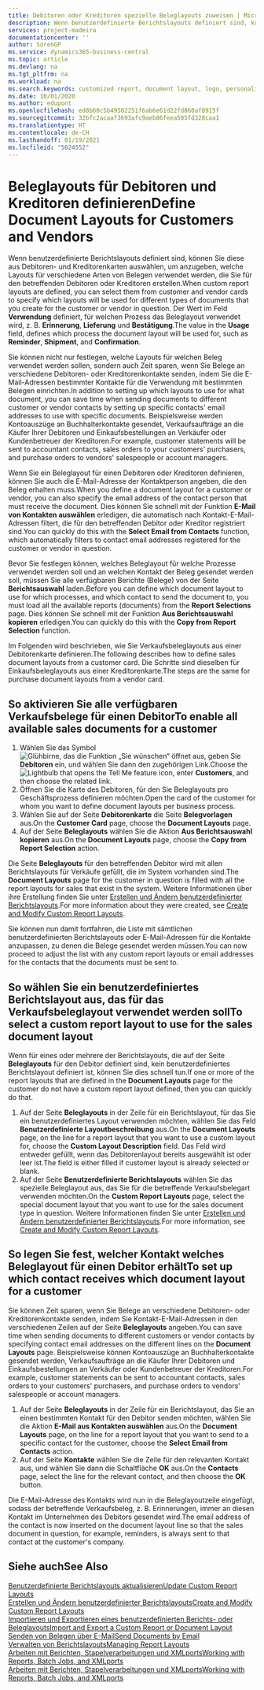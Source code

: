 ```yaml
---
title: Debitoren oder Kreditoren spezielle Beleglayouts zuweisen | Microsoft Docs
description: Wenn benutzerdefinierte Berichtslayouts definiert sind, können Sie diese aus Debitoren- und Kreditorenkarten auswählen, um anzugeben, dass die ausgewählten Layouts für Belege verwendet werden, die Sie für den betreffenden Debitoren oder Kreditoren erstellen.
services: project-madeira
documentationcenter: ''
author: SorenGP
ms.service: dynamics365-business-central
ms.topic: article
ms.devlang: na
ms.tgt_pltfrm: na
ms.workload: na
ms.search.keywords: customized report, document layout, logo, personalize
ms.date: 10/01/2020
ms.author: edupont
ms.openlocfilehash: ed8b60c5b49502251f6ab6e61d22fd860af0915f
ms.sourcegitcommit: 32bfc2acaaf3693afc9aeb86feea505fd328caa1
ms.translationtype: HT
ms.contentlocale: de-CH
ms.lasthandoff: 01/19/2021
ms.locfileid: "5024552"
---
```

# <a name="define-document-layouts-for-customers-and-vendors"></a><span data-ttu-id="91ca8-103">Beleglayouts für Debitoren und Kreditoren definieren</span><span class="sxs-lookup"><span data-stu-id="91ca8-103">Define Document Layouts for Customers and Vendors</span></span>
<span data-ttu-id="91ca8-104">Wenn benutzerdefinierte Berichtslayouts definiert sind, können Sie diese aus Debitoren- und Kreditorenkarten auswählen, um anzugeben, welche Layouts für verschiedene Arten von Belegen verwendet werden, die Sie für den betreffenden Debitoren oder Kreditoren erstellen.</span><span class="sxs-lookup"><span data-stu-id="91ca8-104">When custom report layouts are defined, you can select them from customer and vendor cards to specify which layouts will be used for different types of documents that you create for the customer or vendor in question.</span></span> <span data-ttu-id="91ca8-105">Der Wert im Feld **Verwendung** definiert, für welchen Prozess das Beleglayout verwendet wird, z. B. **Erinnerung**, **Lieferung** und **Bestätigung**.</span><span class="sxs-lookup"><span data-stu-id="91ca8-105">The value in the **Usage** field, defines which process the document layout will be used for, such as **Reminder**, **Shipment**, and **Confirmation**.</span></span>

<span data-ttu-id="91ca8-106">Sie können nicht nur festlegen, welche Layouts für welchen Beleg verwendet werden sollen, sondern auch Zeit sparen, wenn Sie Belege an verschiedene Debitoren- oder Kreditorenkontakte senden, indem Sie die E-Mail-Adressen bestimmter Kontakte für die Verwendung mit bestimmten Belegen einrichten.</span><span class="sxs-lookup"><span data-stu-id="91ca8-106">In addition to setting up which layouts to use for what document, you can save time when sending documents to different customer or vendor contacts by setting up specific contacts' email addresses to use with specific documents.</span></span> <span data-ttu-id="91ca8-107">Beispielsweise werden Kontoauszüge an Buchhalterkontakte gesendet, Verkaufsaufträge an die Käufer Ihrer Debitoren und Einkaufsbestellungen an Verkäufer oder Kundenbetreuer der Kreditoren.</span><span class="sxs-lookup"><span data-stu-id="91ca8-107">For example, customer statements will be sent to accountant contacts, sales orders to your customers' purchasers, and purchase orders to vendors' salespeople or account managers.</span></span>

<span data-ttu-id="91ca8-108">Wenn Sie ein Beleglayout für einen Debitoren oder Kreditoren definieren, können Sie auch die E-Mail-Adresse der Kontaktperson angeben, die den Beleg erhalten muss.</span><span class="sxs-lookup"><span data-stu-id="91ca8-108">When you define a document layout for a customer or vendor, you can also specify the email address of the contact person that must receive the document.</span></span> <span data-ttu-id="91ca8-109">Dies können Sie schnell mit der Funktion **E-Mail von Kontakten auswählen** erledigen, die automatisch nach Kontakt-E-Mail-Adressen filtert, die für den betreffenden Debitor oder Kreditor registriert sind.</span><span class="sxs-lookup"><span data-stu-id="91ca8-109">You can quickly do this with the **Select Email from Contacts** function, which automatically filters to contact email addresses registered for the customer or vendor in question.</span></span>

<span data-ttu-id="91ca8-110">Bevor Sie festlegen können, welches Beleglayout für welche Prozesse verwendet werden soll und an welchen Kontakt der Beleg gesendet werden soll, müssen Sie alle verfügbaren Berichte (Belege) von der Seite **Berichtsauswahl** laden.</span><span class="sxs-lookup"><span data-stu-id="91ca8-110">Before you can define which document layout to use for which processes, and which contact to send the document to, you must load all the available reports (documents) from the **Report Selections** page.</span></span> <span data-ttu-id="91ca8-111">Dies können Sie schnell mit der Funktion **Aus Berichtsauswahl kopieren** erledigen.</span><span class="sxs-lookup"><span data-stu-id="91ca8-111">You can quickly do this with the **Copy from Report Selection** function.</span></span>

<span data-ttu-id="91ca8-112">Im Folgenden wird beschrieben, wie Sie Verkaufsbeleglayouts aus einer Debitorenkarte definieren.</span><span class="sxs-lookup"><span data-stu-id="91ca8-112">The following describes how to define sales document layouts from a customer card.</span></span> <span data-ttu-id="91ca8-113">Die Schritte sind dieselben für Einkaufsbeleglayouts aus einer Kreditorenkarte.</span><span class="sxs-lookup"><span data-stu-id="91ca8-113">The steps are the same for purchase document layouts from a vendor card.</span></span>

## <a name="to-enable-all-available-sales-documents-for-a-customer"></a><span data-ttu-id="91ca8-114">So aktivieren Sie alle verfügbaren Verkaufsbelege für einen Debitor</span><span class="sxs-lookup"><span data-stu-id="91ca8-114">To enable all available sales documents for a customer</span></span>
1. <span data-ttu-id="91ca8-115">Wählen Sie das Symbol ![Glühbirne, das die Funktion „Sie wünschen“ öffnet](media/ui-search/search_small.png "Tell Me-Funktion") aus, geben Sie **Debitoren** ein, und wählen Sie dann den zugehörigen Link.</span><span class="sxs-lookup"><span data-stu-id="91ca8-115">Choose the ![Lightbulb that opens the Tell Me feature](media/ui-search/search_small.png "Tell me what you want to do") icon, enter **Customers**, and then choose the related link.</span></span>
2. <span data-ttu-id="91ca8-116">Öffnen Sie die Karte des Debitoren, für den Sie Beleglayouts pro Geschäftsprozess definieren möchten.</span><span class="sxs-lookup"><span data-stu-id="91ca8-116">Open the card of the customer for whom you want to define document layouts per business process.</span></span>
3. <span data-ttu-id="91ca8-117">Wählen Sie auf der Seite **Debitorenkarte** die Seite **Belegvorlagen** aus.</span><span class="sxs-lookup"><span data-stu-id="91ca8-117">On the **Customer Card** page, choose the **Document Layouts** page.</span></span>
4. <span data-ttu-id="91ca8-118">Auf der Seite **Beleglayouts** wählen Sie die Aktion **Aus Berichtsauswahl kopieren** aus.</span><span class="sxs-lookup"><span data-stu-id="91ca8-118">On the **Document Layouts** page, choose the **Copy from Report Selection** action.</span></span>

<span data-ttu-id="91ca8-119">Die Seite **Beleglayouts** für den betreffenden Debitor wird mit allen Berichtslayouts für Verkäufe gefüllt, die im System vorhanden sind.</span><span class="sxs-lookup"><span data-stu-id="91ca8-119">The **Document Layouts** page for the customer in question is filled with all the report layouts for sales that exist in the system.</span></span> <span data-ttu-id="91ca8-120">Weitere Informationen über ihre Erstellung finden Sie unter [Erstellen und Ändern benutzerdefinierter Berichtslayouts](ui-how-create-custom-report-layout.md).</span><span class="sxs-lookup"><span data-stu-id="91ca8-120">For more information about they were created, see [Create and Modify Custom Report Layouts](ui-how-create-custom-report-layout.md).</span></span>

<span data-ttu-id="91ca8-121">Sie können nun damit fortfahren, die Liste mit sämtlichen benutzerdefinierten Berichtslayouts oder E-Mail-Adressen für die Kontakte anzupassen, zu denen die Belege gesendet werden müssen.</span><span class="sxs-lookup"><span data-stu-id="91ca8-121">You can now proceed to adjust the list with any custom report layouts or email addresses for the contacts that the documents must be sent to.</span></span>

## <a name="to-select-a-custom-report-layout-to-use-for-the-sales-document-layout"></a><span data-ttu-id="91ca8-122">So wählen Sie ein benutzerdefiniertes Berichtslayout aus, das für das Verkaufsbeleglayout verwendet werden soll</span><span class="sxs-lookup"><span data-stu-id="91ca8-122">To select a custom report layout to use for the sales document layout</span></span>
<span data-ttu-id="91ca8-123">Wenn für eines oder mehrere der Berichtslayouts, die auf der Seite **Beleglayouts** für den Debitor definiert sind, kein benutzerdefiniertes Berichtslayout definiert ist, können Sie dies schnell tun.</span><span class="sxs-lookup"><span data-stu-id="91ca8-123">If one or more of the report layouts that are defined in the **Document Layouts** page for the customer do not have a custom report layout defined, then you can quickly do that.</span></span>

1. <span data-ttu-id="91ca8-124">Auf der Seite **Beleglayouts** in der Zeile für ein Berichtslayout, für das Sie ein benutzerdefiniertes Layout verwenden möchten, wählen Sie das Feld **Benutzerdefinierte Layoutbeschreibung** aus.</span><span class="sxs-lookup"><span data-stu-id="91ca8-124">On the **Document Layouts** page, on the line for a report layout that you want to use a custom layout for, choose the **Custom Layout Description** field.</span></span> <span data-ttu-id="91ca8-125">Das Feld wird entweder gefüllt, wenn das Debitorenlayout bereits ausgewählt ist oder leer ist.</span><span class="sxs-lookup"><span data-stu-id="91ca8-125">The field is either filled if customer layout is already selected or blank.</span></span>
2. <span data-ttu-id="91ca8-126">Auf der Seite **Benutzerdefinierte Berichtslayouts** wählen Sie das spezielle Beleglayout aus, das Sie für die betreffende Verkaufsbelegart verwenden möchten.</span><span class="sxs-lookup"><span data-stu-id="91ca8-126">On the **Custom Report Layouts** page, select the special document layout that you want to use for the sales document type in question.</span></span> <span data-ttu-id="91ca8-127">Weitere Informationen finden Sie unter [Erstellen und Ändern benutzerdefinierter Berichtslayouts](ui-how-create-custom-report-layout.md).</span><span class="sxs-lookup"><span data-stu-id="91ca8-127">For more information, see [Create and Modify Custom Report Layouts](ui-how-create-custom-report-layout.md).</span></span>

## <a name="to-set-up-which-contact-receives-which-document-layout-for-a-customer"></a><span data-ttu-id="91ca8-128">So legen Sie fest, welcher Kontakt welches Beleglayout für einen Debitor erhält</span><span class="sxs-lookup"><span data-stu-id="91ca8-128">To set up which contact receives which document layout for a customer</span></span>
<span data-ttu-id="91ca8-129">Sie können Zeit sparen, wenn Sie Belege an verschiedene Debitoren- oder Kreditorenkontakte senden, indem Sie Kontakt-E-Mail-Adressen in den verschiedenen Zeilen auf der Seite **Beleglayouts** angeben.</span><span class="sxs-lookup"><span data-stu-id="91ca8-129">You can save time when sending documents to different customers or vendor contacts by specifying contact email addresses on the different lines on the **Document Layouts** page.</span></span> <span data-ttu-id="91ca8-130">Beispielsweise können Kontoauszüge an Buchhalterkontakte gesendet werden, Verkaufsaufträge an die Käufer Ihrer Debitoren und Einkaufsbestellungen an Verkäufer oder Kundenbetreuer der Kreditoren.</span><span class="sxs-lookup"><span data-stu-id="91ca8-130">For example, customer statements can be sent to accountant contacts, sales orders to your customers' purchasers, and purchase orders to vendors' salespeople or account managers.</span></span>

1. <span data-ttu-id="91ca8-131">Auf der Seite **Beleglayouts** in der Zeile für ein Berichtslayout, das Sie an einen bestimmten Kontakt für den Debitor senden möchten, wählen Sie die Aktion **E-Mail aus Kontakten auswählen** aus.</span><span class="sxs-lookup"><span data-stu-id="91ca8-131">On the **Document Layouts** page, on the line for a report layout that you want to send to a specific contact for the customer, choose the **Select Email from Contacts** action.</span></span>
2. <span data-ttu-id="91ca8-132">Auf der Seite **Kontakte** wählen Sie die Zeile für den relevanten Kontakt aus, und wählen Sie dann die Schaltfläche **OK** aus.</span><span class="sxs-lookup"><span data-stu-id="91ca8-132">On the **Contacts** page, select the line for the relevant contact, and then choose the **OK** button.</span></span>

<span data-ttu-id="91ca8-133">Die E-Mail-Adresse des Kontakts wird nun in die Beleglayoutzeile eingefügt, sodass der betreffende Verkaufsbeleg, z. B. Erinnerungen, immer an diesen Kontakt im Unternehmen des Debitors gesendet wird.</span><span class="sxs-lookup"><span data-stu-id="91ca8-133">The email address of the contact is now inserted on the document layout line so that the sales document in question, for example, reminders, is always sent to that contact at the customer's company.</span></span>

## <a name="see-also"></a><span data-ttu-id="91ca8-134">Siehe auch</span><span class="sxs-lookup"><span data-stu-id="91ca8-134">See Also</span></span>  
[<span data-ttu-id="91ca8-135">Benutzerdefinierte Berichtslayouts aktualisieren</span><span class="sxs-lookup"><span data-stu-id="91ca8-135">Update Custom Report Layouts</span></span>](ui-update-report-layouts.md)  
[<span data-ttu-id="91ca8-136">Erstellen und Ändern benutzerdefinierter Berichtslayouts</span><span class="sxs-lookup"><span data-stu-id="91ca8-136">Create and Modify Custom Report Layouts</span></span>](ui-how-create-custom-report-layout.md)  
[<span data-ttu-id="91ca8-137">Importieren und Exportieren eines benutzerdefinierten Berichts- oder Beleglayouts</span><span class="sxs-lookup"><span data-stu-id="91ca8-137">Import and Export a Custom Report or Document Layout</span></span>](ui-how-import-and-export-report-layout.md)  
[<span data-ttu-id="91ca8-138">Senden von Belegen über E-Mail</span><span class="sxs-lookup"><span data-stu-id="91ca8-138">Send Documents by Email</span></span>](ui-how-send-documents-email.md)  
[<span data-ttu-id="91ca8-139">Verwalten von Berichtslayouts</span><span class="sxs-lookup"><span data-stu-id="91ca8-139">Managing Report Layouts</span></span>](ui-manage-report-layouts.md)  
[<span data-ttu-id="91ca8-140">Arbeiten mit Berichten, Stapelverarbeitungen und XMLports</span><span class="sxs-lookup"><span data-stu-id="91ca8-140">Working with Reports, Batch Jobs, and XMLports</span></span>](ui-work-report.md)  
[<span data-ttu-id="91ca8-141">Arbeiten mit Berichten, Stapelverarbeitungen und XMLports</span><span class="sxs-lookup"><span data-stu-id="91ca8-141">Working with Reports, Batch Jobs, and XMLports</span></span>](ui-work-report.md)  
